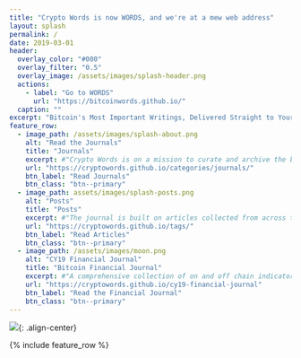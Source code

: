 ```yaml
---
title: "Crypto Words is now WORDS, and we're at a mew web address"
layout: splash
permalink: /
date: 2019-03-01
header:
  overlay_color: "#000"
  overlay_filter: "0.5"
  overlay_image: /assets/images/splash-header.png
  actions:
    - label: "Go to WORDS"
      url: "https://bitcoinwords.github.io/"
  caption: ""
excerpt: "Bitcoin's Most Important Writings, Delivered Straight to Your Inbox"
feature_row:
  - image_path: /assets/images/splash-about.png
    alt: "Read the Journals"
    title: "Journals"
    excerpt: #"Crypto Words is on a mission to curate and archive the brightest commentary on Bitcoin. We're producing a monthly journal and just getting started."
    url: "https://cryptowords.github.io/categories/journals/"
    btn_label: "Read Journals"
    btn_class: "btn--primary"
  - image_path: assets/images/splash-posts.png
    alt: "Posts"
    title: "Posts"
    excerpt: #"The journal is built on articles collected from across the internet, from Twitter to Medium to essays, anywhere there's thoughtful commentary."
    url: "https://cryptowords.github.io/tags/"
    btn_label: "Read Articles"
    btn_class: "btn--primary"
  - image_path: /assets/images/moon.png
    alt: "CY19 Financial Journal"
    title: "Bitcoin Financial Journal"
    excerpt: #"A comprehensive collection of on and off chain indicators and valuation models for Bitcoin."
    url: "https://cryptowords.github.io/cy19-financial-journal"
    btn_label: "Read the Financial Journal"
    btn_class: "btn--primary"
---
```



[![](https://raw.githubusercontent.com/cryptowords/cryptowords.github.io/master/assets/images/splash-stats.png)](https://cryptowords.github.io/categories/journals/){: .align-center}

{% include feature_row %}